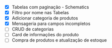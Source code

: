 - [x] Tabelas com paginação - Schematics
- [x] Filtro por nome nas Tabelas
- [x] Adicionar categoria de produtos
- [x] Mensageria para campos incompletos
- [ ] CRUD de categorias
- [ ] Card de informações do produto
- [ ] Compra de produtos e atualização de estoque
